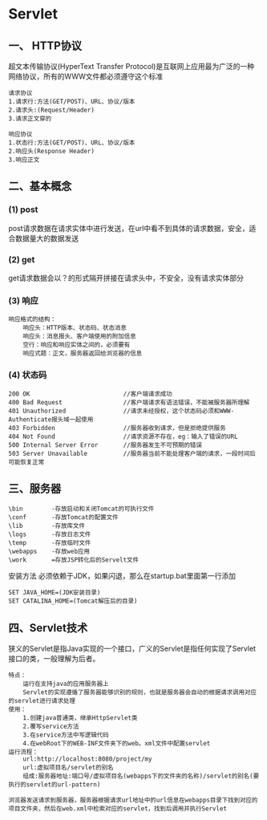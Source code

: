 # Servlet

## 一、 HTTP协议
超文本传输协议(HyperText Transfer Protocol)是互联网上应用最为广泛的一种网络协议，所有的WWW文件都必须遵守这个标准
```
请求协议
1.请求行:方法(GET/POST)、URL、协议/版本
2.请求头:(Request/Header)
3.请求正文穿的

响应协议
1.状态行:方法(GET/POST)、URL、协议/版本
2.响应头(Response Header)
3.响应正文
```
## 二、基本概念
### (1) post
post请求数据在请求实体中进行发送，在url中看不到具体的请求数据，安全，适合数据量大的数据发送
### (2) get
get请求数据会以？的形式隔开拼接在请求头中，不安全，没有请求实体部分
### (3) 响应
```
响应格式的结构：
    响应头：HTTP版本、状态码、状态消息
    响应头：消息报头、客户端使用的附加信息
    空行：响应和响应实体之间的，必须要有
    响应式题：正文，服务器返回给浏览器的信息
```
### (4) 状态码
```
200 OK                          //客户端请求成功
400 Bad Request                 //客户端请求有语法错误，不能被服务器所理解
401 Unauthorized                //请求未经授权，这个状态码必须和WWW-Authenticate报头域一起使用
403 Forbidden                   //服务器收到请求，但是拒绝提供服务
404 Not Found                   //请求资源不存在，eg：输入了错误的URL
500 Internal Server Error       //服务器发生不可预期的错误
503 Server Unavailable          //服务器当前不能处理客户端的请求，一段时间后可能恢复正常
```

## 三、服务器
```
\bin        -存放启动和关闭Tomcat的可执行文件
\conf       -存放Tomcat的配置文件
\lib        -存放库文件
\logs       -存放日志文件
\temp       -存放临时文件
\webapps    -存放web应用
\work       =存放JSP转化后的Servelt文件
```
安装方法
必须依赖于JDK，如果闪退，那么在startup.bat里面第一行添加
```
SET JAVA_HOME=(JDK安装目录)
SET CATALINA_HOME=(Tomcat解压后的目录)
```
## 四、Servlet技术
狭义的Servlet是指Java实现的一个接口，广义的Servlet是指任何实现了Servlet接口的类，一般理解为后者。<br>
```
特点：
    运行在支持java的应用服务器上
    Servlet的实现遵循了服务器能够识别的规则，也就是服务器会自动的根据请求调用对应的servlet进行请求处理
使用：
    1.创建java普通类，继承HttpServlet类
    2.覆写service方法
    3.在service方法中写逻辑代码
    4.在webRoot下的WEB-INF文件夹下的web。xml文件中配置servlet
运行流程：
    url:http://localhost:8080/project/my
    url:虚拟项目名/servlet的别名
    组成:服务器地址:端口号/虚拟项目名(webapps下的文件夹的名称)/servlet的别名(要执行的servlet的url-pattern)
    
浏览器发送请求到服务器，服务器根据请求url地址中的url信息在webapps目录下找到对应的项目文件夹，然后在web.xml中检索对应的servlet，找到后调用并执行Servlet
```
